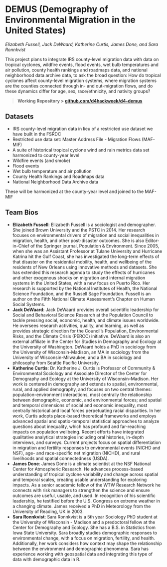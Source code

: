 # DEMUS (Demography of Environmental Migration in the United States)

*Elizabeth Fussell, Jack DeWaard, Katherine Curtis, James Done, and Sara Ronnkvist*

This project plans to integrate IRS county-level migration data with data on tropical cyclones, wildfire events, flood events, wet bulb temperatures and air pollution, county health rankings and roadmaps data, and national neighborhood data archive data, to ask the broad question: How do tropical cyclones affect county-level migration systems, where migration systems are the counties connected through in- and out-migration flows, and do these dynamics differ for age, sex, race/ethnicity, and nativity groups?

> **Working Repository \> [github.com/d4hackweek/d4-demus](https://github.com/d4hackweek/d4-demus)**

## Datasets

- IRS county-level migration data in lieu of a restricted use dataset we have built in the FSRDC
- Restricted use data set: Master Address File - Migration Flows (MAF-MIF)
- A suite of historical tropical cyclone wind and rain metrics data set harmonized to county-year level
- Wildfire events (and smoke)
- Flood events
- Wet bulb temperature and air pollution
- County Health Rankings and Roadmaps data
- National Neighborhood Data Archive data

These will be harmonized at the county-year level and joined to the MAF-MIF

## Team Bios

- **Elizabeth Fussell**: Elizabeth Fussell is a sociologist and demographer. She joined Brown University and the PSTC in 2014. Her research focuses on environmental drivers of migration and social inequalities in migration, health, and other post-disaster outcomes. She is also Editor-in-Chief of the Springer journal, Population & Environment. Since 2005, when she was an Assistant Professor at Tulane University and Hurricane Katrina hit the Gulf Coast, she has investigated the long-term effects of that disaster on the residential mobility, health, and wellbeing of the residents of New Orleans using innovative methods and datasets. She has extended this research agenda to study the effects of hurricanes and other exogenous shocks on migration and internal migration systems in the United States, with a new focus on Puerto Rico. Her research is supported by the National Institutes of Health, the National Science Foundation, and the Russell Sage Foundation. Fussell is an author on the Fifth National Climate Assessment’s Chapter on Human Social Systems.
- **Jack DeWaard**: Jack DeWaard provides overall scientific leadership for Social and Behavioral Science Research at the Population Council to tackle pressing social, economic, health, and climate issues worldwide. He oversees research activities, quality, and learning, as well as provides strategic direction for the Council’s Population, Environmental Risks, and the Climate Crisis (PERCC) initiative. DeWaard is also an external affiliate in the Center for Studies in Demography and Ecology at the University of Washington. DeWaard holds a PhD in sociology from the University of Wisconsin-Madison, an MA in sociology from the University of Wisconsin-Milwaukee, and a BA in sociology and philosophy from Seattle Pacific University.
- **Katherine Curtis**: Dr. Katherine J. Curtis is Professor of Community & Environmental Sociology and Associate Director of the Center for Demography and Ecology at the University of Wisconsin–Madison. Her work is centered in demography and extends to spatial, environmental, rural, and applied demography, and focuses on two central themes: population-environment interactions, most centrally the relationship between demographic, economic, and environmental forces; and spatial and temporal dimensions of social and economic inequality, most centrally historical and local forces perpetuating racial disparities. In her work, Curtis adopts place-based theoretical frameworks and employs advanced spatial and spatio-temporal statistical approaches to analyze questions about inequality, which has profound and far-reaching impacts on population wellbeing. Recent efforts have integrated qualitative analytical strategies including oral histories, in-depth interviews, and surveys. Current projects focus on spatial differentiation in migration and fertility responses to environmental events (NICHD and NSF), age- and race-specific net migration (NICHD), and rural livelihoods and spatial connectedness (USDA).
- **James Done**: James Done is a climate scientist at the NSF National Center for Atmospheric Research. He advances process-based understanding of tropical cyclone variability and change across spatial and temporal scales, creating usable understanding for exploring impacts. As a senior academic fellow of the WTW Research Network he connects with risk managers to strengthen the science and ensure outcomes are useful, usable, and used. In recognition of his scientific leadership, he testified before the U.S. Congress on extreme weather in a changing climate. James received a PhD in Meteorology from the University of Reading, UK in 2003.
- **Sara Ronnkvist**: Sara Ronnkvist is a 5th year Sociology PhD student at the University of Wisconsin - Madison and a predoctoral fellow at the Center for Demography and Ecology. She has a B.S. in Statistics from Iowa State University. Sara broadly studies demographic responses to environmental change, with a focus on migration, fertility, and health. Additionally, her work considers how context may shape the relationship between the environment and demographic phenomena. Sara has experience working with geospatial data and integrating this type of data with demographic data in R. 